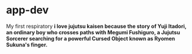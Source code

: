 # app-dev
My first respiratory
**i love jujutsu kaisen because the story of Yuji Itadori, an ordinary boy who crosses paths with Megumi Fushiguro, a Jujutsu Sorcerer searching for a powerful Cursed Object known as Ryomen Sukuna's finger.** 
